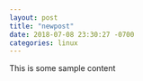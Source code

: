 ```yaml
---
layout: post
title: "newpost"
date: 2018-07-08 23:30:27 -0700
categories: linux
---
```


This is some sample content

